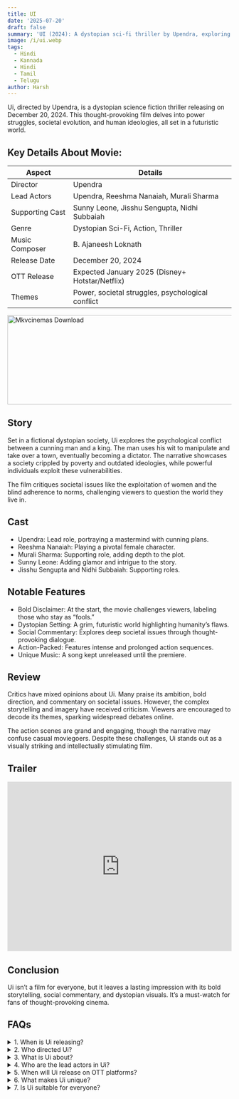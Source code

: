 ```yaml
---
title: UI
date: '2025-07-20'
draft: false
summary: 'UI (2024): A dystopian sci-fi thriller by Upendra, exploring power struggles and societal issues. Bold, thought-provoking, and action-packed.'
image: /i/ui.webp
tags:
  - Hindi
  - Kannada
  - Hindi
  - Tamil
  - Telugu
author: Harsh
---
```


Ui, directed by Upendra, is a dystopian science fiction thriller releasing on December 20, 2024. This thought-provoking film delves into power struggles, societal evolution, and human ideologies, all set in a futuristic world.

## Key Details About Movie:

| Aspect          | Details                                           |
| --------------- | ------------------------------------------------- |
| Director        | Upendra                                           |
| Lead Actors     | Upendra, Reeshma Nanaiah, Murali Sharma           |
| Supporting Cast | Sunny Leone, Jisshu Sengupta, Nidhi Subbaiah      |
| Genre           | Dystopian Sci-Fi, Action, Thriller                |
| Music Composer  | B. Ajaneesh Loknath                               |
| Release Date    | December 20, 2024                                 |
| OTT Release     | Expected January 2025 (Disney+ Hotstar/Netflix)   |
| Themes          | Power, societal struggles, psychological conflict |

<a href="https://www.profitableratecpm.com/vbvpd9w3h?key=32fa8307e0db421fc9459d903b211dae">
  <img src="/mkvcinemas-btn.webp" alt="Mkvcinemas Download" width="600" height="200" loading="lazy">
</a>

## Story

Set in a fictional dystopian society, Ui explores the psychological conflict between a cunning man and a king. The man uses his wit to manipulate and take over a town, eventually becoming a dictator. The narrative showcases a society crippled by poverty and outdated ideologies, while powerful individuals exploit these vulnerabilities.

The film critiques societal issues like the exploitation of women and the blind adherence to norms, challenging viewers to question the world they live in.

## Cast

- Upendra: Lead role, portraying a mastermind with cunning plans.
- Reeshma Nanaiah: Playing a pivotal female character.
- Murali Sharma: Supporting role, adding depth to the plot.
- Sunny Leone: Adding glamor and intrigue to the story.
- Jisshu Sengupta and Nidhi Subbaiah: Supporting roles.

## Notable Features

- Bold Disclaimer: At the start, the movie challenges viewers, labeling those who stay as “fools.”
- Dystopian Setting: A grim, futuristic world highlighting humanity’s flaws.
- Social Commentary: Explores deep societal issues through thought-provoking dialogue.
- Action-Packed: Features intense and prolonged action sequences.
- Unique Music: A song kept unreleased until the premiere.

## Review

Critics have mixed opinions about Ui. Many praise its ambition, bold direction, and commentary on societal issues. However, the complex storytelling and imagery have received criticism. Viewers are encouraged to decode its themes, sparking widespread debates online.

The action scenes are grand and engaging, though the narrative may confuse casual moviegoers. Despite these challenges, Ui stands out as a visually striking and intellectually stimulating film.

## Trailer

<iframe width="100%" height="380" src="https://www.youtube.com/embed/eGx2kFakx44" title={title} frameborder="0" allow="accelerometer; autoplay; clipboard-write; encrypted-media; gyroscope; picture-in-picture; web-share" referrerpolicy="strict-origin-when-cross-origin" allowfullscreen loading="lazy"></iframe>

## Conclusion

Ui isn’t a film for everyone, but it leaves a lasting impression with its bold storytelling, social commentary, and dystopian visuals. It’s a must-watch for fans of thought-provoking cinema.

## FAQs

<details>
  <summary>1. When is Ui releasing?</summary>
  <p>December 20, 2024.</p>
</details>

<details>
  <summary>2. Who directed Ui?</summary>
  <p>Upendra.</p>
</details>

<details>
  <summary>3. What is Ui about?</summary>
  <p>It’s a dystopian thriller exploring societal evolution, power struggles, and psychological conflicts.</p>
</details>

<details>
  <summary>4. Who are the lead actors in Ui?</summary>
  <p>Upendra, Reeshma Nanaiah, and Murali Sharma.</p>
</details>

<details>
  <summary>5. When will Ui release on OTT platforms?</summary>
  <p>Expected in January 2025 on Disney+ Hotstar or Netflix.</p>
</details>

<details>
  <summary>6. What makes Ui unique?</summary>
  <p>Its bold disclaimer, social commentary, and dystopian setting make it stand out.</p>
</details>

<details>
  <summary>7. Is Ui suitable for everyone?</summary>
  <p>It’s a thought-provoking film, so it may not appeal to all viewers.</p>
</details>
